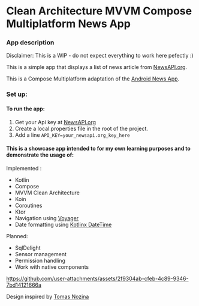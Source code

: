 # Clean Architecture MVVM Compose Multiplatform News App

### App description

Disclaimer: This is a WIP - do not expect everything to work here pefectly :) 

This is a simple app that displays a list of news article from [NewsAPI.org](https://newsapi.org/).

This is a Compose Multiplatform adaptation of the [Android News App](https://github.com/nsmirosh/NewsApp). 

### Set up:

#### To run the app:
1. Get your Api key at [NewsAPI.org](https://newsapi.org/)
2. Create a local.properties file in the root of the project.
3. Add a line `API_KEY=your_newsapi.org_key_here`

#### This is a showcase app intended to for my own learning purposes and to demonstrate the usage of:

Implemented :
- Kotlin
- Compose
- MVVM Clean Architecture
- Koin
- Coroutines
- Ktor
- Navigation using [Voyager](https://voyager.adriel.cafe/)
- Date formatting using [Kotlinx DateTime](https://github.com/Kotlin/kotlinx-datetime)

Planned: 
- SqlDelight
- Sensor management
- Permission handling
- Work with native components

https://github.com/user-attachments/assets/2f9304ab-cfeb-4c89-9346-7bd14121666a

Design inspired by [Tomas Nozina](https://dribbble.com/shots/15246621-Denn-k-N-News-App)

